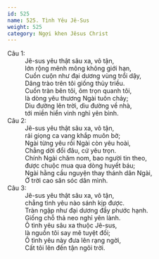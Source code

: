 ```yaml
---
id: 525
name: 525. Tình Yêu Jê-Sus
weight: 525
category: Ngợi khen Jêsus Christ
---
```

<dl><dt>Câu 1:</dt><dd data-verse="1">Jê-sus yêu thật sâu xa, vô tận, <br/>lớn rộng mênh mông không giới hạn, <br/>Cuồn cuộn như đại dương vùng trổi dậy, <br/>Dâng trào trên tôi giống thủy triều. <br/>Cuốn tràn bên tôi, ôm trọn quanh tôi, <br/>là dòng yêu thương Ngài tuôn chảy; <br/>Dìu đường lên trời, dìu đường về nhà, <br/>tới miền hiển vinh nghỉ yên bình. </dd><dt>Câu 2:</dt><dd data-verse="2">Jê-sus yêu thật sâu xa, vô tận, <br/>rải giọng ca vang khắp muôn bờ; <br/>Ngài từng yêu rồi Ngài còn yêu hoài, <br/>Chẳng dời đổi đâu, cứ yêu trọn. <br/>Chính Ngài chăm nom, bao người tin theo, <br/>được chuộc mua qua dòng huyết báu; <br/>Ngài hằng cầu nguyện thay thánh dân Ngài, <br/>Ở trời cao săn sóc dân mình. </dd><dt>Câu 3:</dt><dd data-verse="3">Jê-sus yêu thật sâu xa, vô tận, <br/>chẳng tình yêu nào sánh kịp được. <br/>Tràn ngập như đại dương đầy phước hạnh. <br/>Giống chỗ thả neo nghỉ yên lành. <br/>Ô tình yêu sâu xa thuộc Jê-sus, <br/>là nguồn tôi say mê tuyệt đối; <br/>Ô tình yêu này đưa lên rạng ngời, <br/>Cất tôi lên đến tận ngôi trời. </dd></dl>
